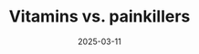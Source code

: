 ---
title: "Vitamins vs. painkillers"
description: "Vitamins vs. painkillers."
date: "2025-03-11"
published: false
image: 
tags: []
exceprt:
---
